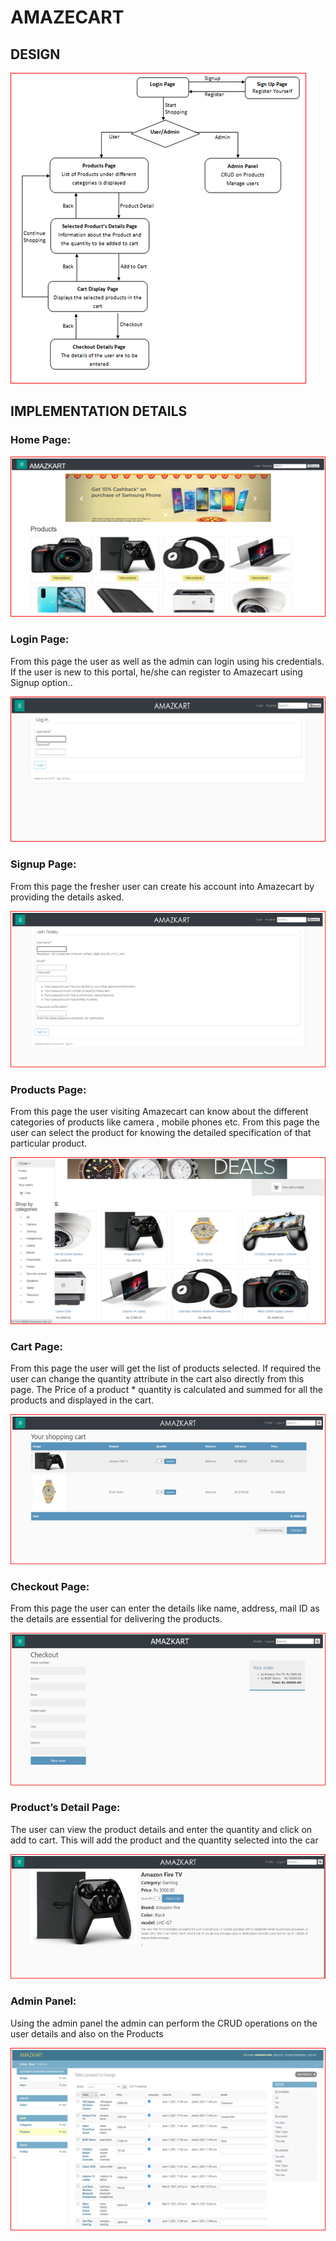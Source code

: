 # AMAZECART



## DESIGN

![Test Image 9](https://github.com/ApoorvaJinde/AmazeCart/blob/master/images/9.PNG)



## IMPLEMENTATION DETAILS

### Home Page:

![Test Image 1](https://github.com/ApoorvaJinde/AmazeCart/blob/master/images/1.PNG)


### Login Page: 
From this page the user as well as the admin can login using his credentials. If the user is new to this portal, he/she can register to Amazecart using Signup option..

![Test Image 2](https://github.com/ApoorvaJinde/AmazeCart/blob/master/images/2.PNG)




### Signup Page: 
From this page the fresher user can create his account into Amazecart by providing the details asked. 
 
![Test Image 3](https://github.com/ApoorvaJinde/AmazeCart/blob/master/images/3.PNG)


### Products Page:
From this page the user visiting Amazecart can know about the different categories of products like camera , mobile phones etc. From this page the user can select the product for knowing the detailed specification of that particular product.
 
![Test Image 4](https://github.com/ApoorvaJinde/AmazeCart/blob/master/images/4.PNG)
 
 
### Cart Page: 
From this page the user will get the list of products selected. If required the user can change the quantity attribute in the cart also directly from this page. The Price of a product * quantity is calculated and summed for all the products and displayed in the cart.
 
![Test Image 5](https://github.com/ApoorvaJinde/AmazeCart/blob/master/images/5.PNG)


### Checkout Page: 
From this page the user can enter the details like name, address, mail ID as the details are essential for delivering the products.

![Test Image 6](https://github.com/ApoorvaJinde/AmazeCart/blob/master/images/6.PNG)
 
### Product’s Detail Page: 
The user can view the product details and enter the quantity and click on add to cart. This will add the product and the quantity selected into the car

![Test Image 7](https://github.com/ApoorvaJinde/AmazeCart/blob/master/images/7.PNG)
 

### Admin Panel: 
Using the admin panel the admin can perform the CRUD operations on the user details and also on the Products

![Test Image 8](https://github.com/ApoorvaJinde/AmazeCart/blob/master/images/8.PNG)
 


